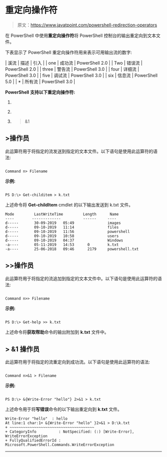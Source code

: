 # 重定向操作符

> 原文：<https://www.javatpoint.com/powershell-redirection-operators>

在 PowerShell 中使用**重定向操作符**将 PowerShell 控制台的输出重定向到文本文件。

下表显示了 PowerShell 重定向操作符用来表示可用输出流的数字:

| 溪流 | 描述 | 引入 |
| one | 成功流 | PowerShell 2.0 |
| Two | 错误流 | PowerShell 2.0 |
| three | 警告流 | PowerShell 3.0 |
| four | 详细流 | PowerShell 3.0 |
| five | 调试流 | PowerShell 3.0 |
| six | 信息流 | PowerShell 5.0 |
| * | 所有流 | PowerShell 3.0 |

**PowerShell 支持以下重定向操作符:**

1.  >
2.  >>
3.  >&1

## >操作员

此运算符用于将指定的流发送到指定的文本文件。以下语句是使用此运算符的语法:

```

Command n> Filename 

```

**示例:**

```

PS D:\> Get-childitem > k.txt

```

上述命令将 **Get-childItem** cmdlet 的以下输出发送到 <storng>k.txt 文件。</storng>

```
Mode         LastWriteTime         Length      Name                                                                  
----        -------------          ------     ----                                                                  
d-----       30-09-2019   05:49               images
d-----       09-10-2019   11:14               files
d-----       09-10-2019   11:56               powershell
d-----       09-10-2019   10:58               users
d-----       09-10-2019   04:37               Windows
-a----       05-11-2019   14:53      0        k.txt
-a----       25-06-2018   09:46      2179     powershell.txt

```

## >>操作员

此运算符用于将指定的流追加到指定的文本文件中。以下语句是使用此运算符的语法:

```

Command n>> Filename 

```

**示例:**

```

PS D:\> Get-help >> k.txt

```

上述命令将**获取帮助**命令的输出附加到 **k.txt** 文件中。

## > &1 操作员

此运算符用于将指定的流重定向到成功流。以下语句是使用此运算符的语法:

```

Command n>&1 > Filename 

```

**示例:**

```

PS D:\> &{Write-Error "hello"} 2>&1 > k.txt

```

上述命令用于将**写错误**命令的以下输出重定向到 **k.txt** 文件。

```
Write-Error "hello"  : hello
At line:1 char:1+ &{Write-Error "hello" }2>&1 > D:\k.txt
+ ~~~~~~~~~~~~~~~~~~~~~~~~~~~~~~~~~~~~~~
+ CategoryInfo          : NotSpecified: (:) [Write-Error], WriteErrorException
+ FullyQualifiedErrorId : Microsoft.PowerShell.Commands.WriteErrorException

```

* * *
